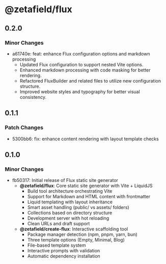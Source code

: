 # @zetafield/flux

## 0.2.0

### Minor Changes

- a61740e: feat: enhance Flux configuration options and markdown processing
  - Updated Flux configuration to support nested Vite options.
  - Enhanced markdown processing with code masking for better rendering.
  - Refactored FluxBuilder and related files to utilize new configuration structure.
  - Improved website styles and typography for better visual consistency.

## 0.1.1

### Patch Changes

- 5300bb6: fix: enhance content rendering with layout template checks

## 0.1.0

### Minor Changes

- fb50317: Initial release of Flux static site generator
  - **@zetafield/flux**: Core static site generator with Vite + LiquidJS
    - Build tool architecture orchestrating Vite
    - Support for Markdown and HTML content with frontmatter
    - Liquid templating with layout inheritance
    - Smart asset handling (public/ vs assets/ folders)
    - Collections based on directory structure
    - Development server with hot reloading
    - Clean URLs and draft support
  - **@zetafield/create-flux**: Interactive scaffolding tool
    - Package manager detection (npm, pnpm, yarn, bun)
    - Three template options (Empty, Minimal, Blog)
    - File-based template system
    - Interactive prompts with validation
    - Automatic dependency installation
